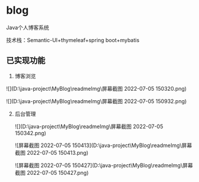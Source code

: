 # blog
Java个人博客系统

技术栈：Semantic-UI+thymeleaf+spring boot+mybatis

## 已实现功能

1. 博客浏览

![](D:\java-project\MyBlog\readmeImg\屏幕截图 2022-07-05 150320.png)



![](D:\java-project\MyBlog\readmeImg\屏幕截图 2022-07-05 150932.png)

2. 后台管理

   ![](D:\java-project\MyBlog\readmeImg\屏幕截图 2022-07-05 150342.png)

   ![屏幕截图 2022-07-05 150413](D:\java-project\MyBlog\readmeImg\屏幕截图 2022-07-05 150413.png)

   ![屏幕截图 2022-07-05 150427](D:\java-project\MyBlog\readmeImg\屏幕截图 2022-07-05 150427.png)

